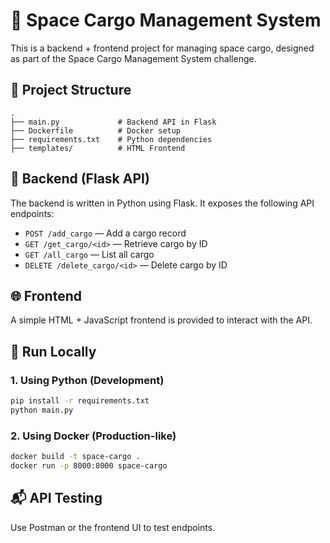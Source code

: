 # 🚀 Space Cargo Management System

This is a backend + frontend project for managing space cargo, designed as part of the Space Cargo Management System challenge.

## 📂 Project Structure

```
.
├── main.py             # Backend API in Flask
├── Dockerfile          # Docker setup
├── requirements.txt    # Python dependencies
├── templates/          # HTML Frontend
```

## 🔧 Backend (Flask API)

The backend is written in Python using Flask. It exposes the following API endpoints:

- `POST /add_cargo` — Add a cargo record
- `GET /get_cargo/<id>` — Retrieve cargo by ID
- `GET /all_cargo` — List all cargo
- `DELETE /delete_cargo/<id>` — Delete cargo by ID

## 🌐 Frontend

A simple HTML + JavaScript frontend is provided to interact with the API.

## 🚀 Run Locally

### 1. Using Python (Development)

```bash
pip install -r requirements.txt
python main.py
```

### 2. Using Docker (Production-like)

```bash
docker build -t space-cargo .
docker run -p 8000:8000 space-cargo
```

## 📬 API Testing

Use Postman or the frontend UI to test endpoints.
